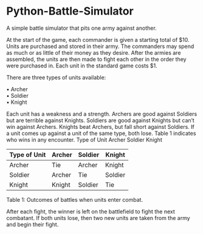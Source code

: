 # Python-Battle-Simulator

A simple battle simulator that pits one army against another.

At the start of the game, each commander is given a starting total of $10. Units are purchased and stored in their army. The commanders may spend as much or as little of their money as they desire. After the armies are assembled, the units are then made to fight each other in the order they were purchased in. Each unit in the standard game costs $1.

There are three types of units available:

• Archer  
• Soldier  
• Knight  

Each unit has a weakness and a strength. Archers are good against Soldiers but are terrible against Knights. Soldiers are good against Knights but can’t win against Archers. Knights beat Archers, but fall short against Soldiers. If a unit comes up against a unit of the same type, both lose. Table 1 indicates who wins in any encounter.
 Type of Unit Archer Soldier Knight
 
 |  Type of Unit | Archer  | Soldier  | Knight  |
 |  -----------  | ------  | -------  | -----   |
 | Archer        | Tie     |  Archer  | Knight  |
 | Soldier       | Archer  |  Tie     | Soldier |
 | Knight        | Knight  |  Soldier | Tie     |  
 
  Table 1: Outcomes of battles when units enter combat.  
  
After each fight, the winner is left on the battlefield to fight the next combatant. If both units lose, then two new units are taken from the army and begin their fight.
